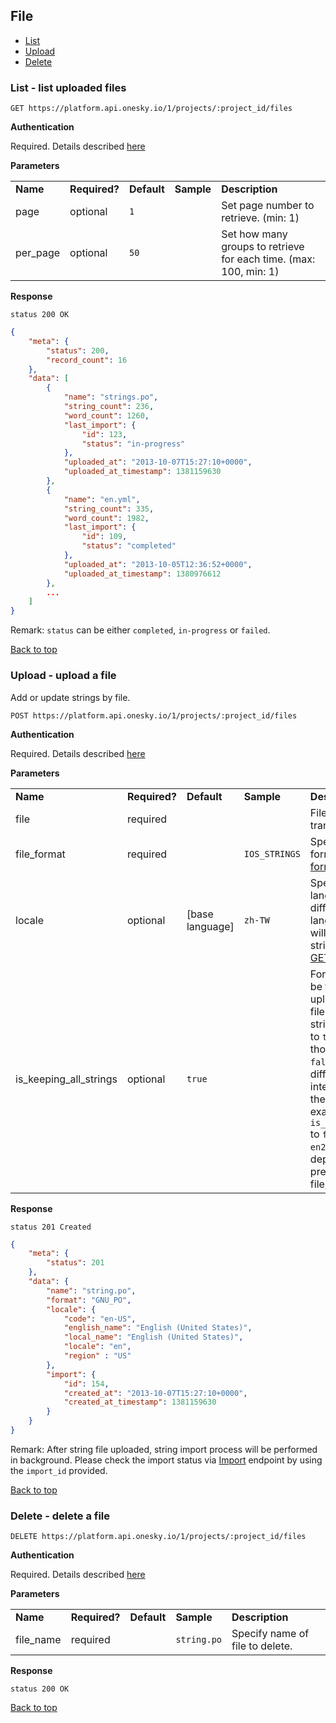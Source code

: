 ## File
- [List](#list---list-uploaded-files)
- [Upload](#upload---upload-a-file)
- [Delete](#delete---delete-a-file)


### List - list uploaded files

    GET https://platform.api.onesky.io/1/projects/:project_id/files

**Authentication**

Required. Details described [here](/README.md#authentication)

**Parameters**

<table>
    <tr>
        <td><strong>Name</strong></td>
        <td><strong>Required?</strong></td>
        <td><strong>Default</strong></td>
        <td><strong>Sample</strong></td>
        <td><strong>Description</strong></td>
    </tr>
    <tr>
        <td>page</td>
        <td>optional</td>
        <td><code>1</code></td>
        <td></td>
        <td>Set page number to retrieve. (min: 1)</td>
    </tr>
    <tr>
        <td>per_page</td>
        <td>optional</td>
        <td><code>50</code></td>
        <td></td>
        <td>Set how many groups to retrieve for each time. (max: 100, min: 1)</td>
    </tr>
</table>

**Response**

```
status 200 OK
```
``` json
{
    "meta": {
        "status": 200,
        "record_count": 16
    },
    "data": [
        {
            "name": "strings.po",
            "string_count": 236,
            "word_count": 1260,
            "last_import": {
                "id": 123,
                "status": "in-progress"
            },
            "uploaded_at": "2013-10-07T15:27:10+0000",
            "uploaded_at_timestamp": 1381159630
        },
        {
            "name": "en.yml",
            "string_count": 335,
            "word_count": 1982,
            "last_import": {
                "id": 109,
                "status": "completed"
            },
            "uploaded_at": "2013-10-05T12:36:52+0000",
            "uploaded_at_timestamp": 1380976612
        },
        ...
    ]
}
```
Remark: `status` can be either `completed`, `in-progress` or `failed`.

[Back to top](#file)

### Upload - upload a file
Add or update strings by file.

    POST https://platform.api.onesky.io/1/projects/:project_id/files

**Authentication**

Required. Details described [here](/README.md#authentication)

**Parameters**

<table>
    <tr>
        <td><strong>Name</strong></td>
        <td><strong>Required?</strong></td>
        <td><strong>Default</strong></td>
        <td><strong>Sample</strong></td>
        <td><strong>Description</strong></td>
    </tr>
    <tr>
        <td>file</td>
        <td>required</td>
        <td></td>
        <td></td>
        <td>File contains strings to translate</td>
    </tr>
    <tr>
        <td>file_format</td>
        <td>required</td>
        <td></td>
        <td><code>IOS_STRINGS</code></td>
        <td>Specify the input format. Please refer to <a href="/reference/format.md">format list</a></td>
    </tr>
    <tr>
        <td>locale</td>
        <td>optional</td>
        <td>[base language]</td>
        <td><code>zh-TW</code></td>
        <td>Specify the input language. If locale is different from base language, the strings will add to translation strings. Please refer to <a href="/resources/locale.md">GET locales</a></td>
    </tr>
    <tr>
        <td>is_keeping_all_strings</td>
        <td>optional</td>
        <td><code>true</code></td>
        <td></td>
        <td>For strings that cannot be found in newly uploaded file with same file name, keep those strings unchange if set to <code>true</code>. Deprecate those strings if set to <code>false</code>. Notice that different files will not interfere each other in the same project. For example, with setting <code>is_keeping_all_strings</code> to <code>false</code>, uploading <code>en2.po</code> will not deprecate strings of previously uploaded file, <code>en.po</code>.</td>
    </tr>
</table>

**Response**

```
status 201 Created
```
``` json
{
    "meta": {
        "status": 201
    },
    "data": {
        "name": "string.po",
        "format": "GNU_PO",
        "locale": {
            "code": "en-US",
            "english_name": "English (United States)",
            "local_name": "English (United States)",
            "locale": "en",
            "region" : "US"
        },
        "import": {
            "id": 154,
            "created_at": "2013-10-07T15:27:10+0000",
            "created_at_timestamp": 1381159630
        }
    }
}
```
Remark: After string file uploaded, string import process will be performed in background. Please check the import status via [Import](/resources/import.md#show---show-an-import-task) endpoint by using the `import_id` provided.

[Back to top](#file)


### Delete - delete a file

    DELETE https://platform.api.onesky.io/1/projects/:project_id/files

**Authentication**

Required. Details described [here](/README.md#authentication)

**Parameters**

<table>
    <tr>
        <td><strong>Name</strong></td>
        <td><strong>Required?</strong></td>
        <td><strong>Default</strong></td>
        <td><strong>Sample</strong></td>
        <td><strong>Description</strong></td>
    </tr>
    <tr>
        <td>file_name</td>
        <td>required</td>
        <td></td>
        <td><code>string.po</code></td>
        <td>Specify name of file to delete.</td>
    </tr>
</table>

**Response**

```
status 200 OK
```
[Back to top](#file)
